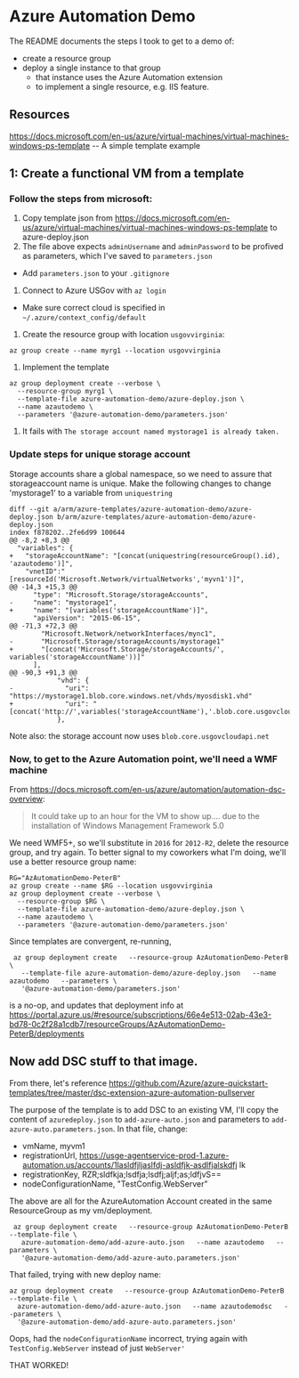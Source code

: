 # Azure Automation Demo

The README documents the steps I took to get to a demo of:

- create a resource group
- deploy a single instance to that group
  - that instance uses the Azure Automation extension
  - to implement a single resource, e.g. IIS feature.

## Resources

https://docs.microsoft.com/en-us/azure/virtual-machines/virtual-machines-windows-ps-template -- A simple template example

## 1: Create a functional VM from a template

### Follow the steps from microsoft:

1. Copy template json from https://docs.microsoft.com/en-us/azure/virtual-machines/virtual-machines-windows-ps-template to azure-deploy.json
1. The file above expects `adminUsername` and `adminPassword` to be profived as parameters, which I've saved to `parameters.json`
  - Add `parameters.json` to your `.gitignore`
1. Connect to Azure USGov with `az login`
  - Make sure correct cloud is specified in `~/.azure/context_config/default`
1. Create the resource group with location `usgovvirginia`:
```
az group create --name myrg1 --location usgovvirginia
```
1. Implement the template
```
az group deployment create --verbose \
  --resource-group myrg1 \
  --template-file azure-automation-demo/azure-deploy.json \
  --name azautodemo \
  --parameters '@azure-automation-demo/parameters.json'
```
1. It fails with `The storage account named mystorage1 is already taken.`

### Update steps for unique storage account

Storage accounts share a global namespace, so we need to assure that storageaccount name is unique.
Make the following changes to change 'mystorage1' to a variable from `uniquestring`

```
diff --git a/arm/azure-templates/azure-automation-demo/azure-deploy.json b/arm/azure-templates/azure-automation-demo/azure-deploy.json
index f878202..2fe6d99 100644
@@ -8,2 +8,3 @@
  "variables": {
+   "storageAccountName": "[concat(uniquestring(resourceGroup().id), 'azautodemo')]",
    "vnetID":"[resourceId('Microsoft.Network/virtualNetworks','myvn1')]",
@@ -14,3 +15,3 @@
      "type": "Microsoft.Storage/storageAccounts",
-     "name": "mystorage1",
+     "name": "[variables('storageAccountName')]",
      "apiVersion": "2015-06-15",
@@ -71,3 +72,3 @@
        "Microsoft.Network/networkInterfaces/mync1",
-       "Microsoft.Storage/storageAccounts/mystorage1"
+       "[concat('Microsoft.Storage/storageAccounts/', variables('storageAccountName'))]"
      ],
@@ -90,3 +91,3 @@
            "vhd": {
-             "uri": "https://mystorage1.blob.core.windows.net/vhds/myosdisk1.vhd"
+             "uri": "[concat('http://',variables('storageAccountName'),'.blob.core.usgovcloudapi.net/vhds/','osdisk.vhd')]"
            },
```

Note also: the storage account now uses `blob.core.usgovcloudapi.net`

### Now, to get to the Azure Automation point, we'll need a WMF machine

From https://docs.microsoft.com/en-us/azure/automation/automation-dsc-overview:

> It could take up to an hour for the VM to show up.... due to the installation of Windows Management Framework 5.0

We need WMF5+, so we'll substitute in `2016` for `2012-R2`, delete the resource group, and try again. To better signal to my coworkers what I'm doing, we'll use a better resource group name:

```
RG="AzAutomationDemo-PeterB"
az group create --name $RG --location usgovvirginia
az group deployment create --verbose \
  --resource-group $RG \
  --template-file azure-automation-demo/azure-deploy.json \
  --name azautodemo \
  --parameters '@azure-automation-demo/parameters.json'
```

Since templates are convergent, re-running,

```
 az group deployment create   --resource-group AzAutomationDemo-PeterB \
   --template-file azure-automation-demo/azure-deploy.json   --name azautodemo   --parameters \
   '@azure-automation-demo/parameters.json'
```

is a no-op, and updates that deployment info at https://portal.azure.us/#resource/subscriptions/66e4e513-02ab-43e3-bd78-0c2f28a1cdb7/resourceGroups/AzAutomationDemo-PeterB/deployments

## Now add DSC stuff to that image.

From there, let's reference https://github.com/Azure/azure-quickstart-templates/tree/master/dsc-extension-azure-automation-pullserver

The purpose of the template is to add DSC to an existing VM, I'll copy the content of `azuredeploy.json` to `add-azure-auto.json` and parameters to `add-azure-auto.parameters.json`. In that file, change:

* vmName, myvm1
* registrationUrl, https://usge-agentservice-prod-1.azure-automation.us/accounts/1lasldfjljaslfdj-asldfjk-asdlfjalskdfj lk
* registrationKey, RZR;sldfkja;lsdfja;lsdfj;aljf;as;ldfjvS==
* nodeConfigurationName, "TestConfig.WebServer"

The above are all for the AzureAutomation Account created in the same ResourceGroup as my vm/deployment.

```
 az group deployment create   --resource-group AzAutomationDemo-PeterB --template-file \
   azure-automation-demo/add-azure-auto.json   --name azautodemo   --parameters \
   '@azure-automation-demo/add-azure-auto.parameters.json'
```

That failed, trying with new deploy name:

```
az group deployment create   --resource-group AzAutomationDemo-PeterB --template-file \
  azure-automation-demo/add-azure-auto.json   --name azautodemodsc   --parameters \
  '@azure-automation-demo/add-azure-auto.parameters.json'
```

Oops, had the `nodeConfigurationName` incorrect, trying again with `TestConfig.WebServer` instead of just `WebServer'`

THAT WORKED!
